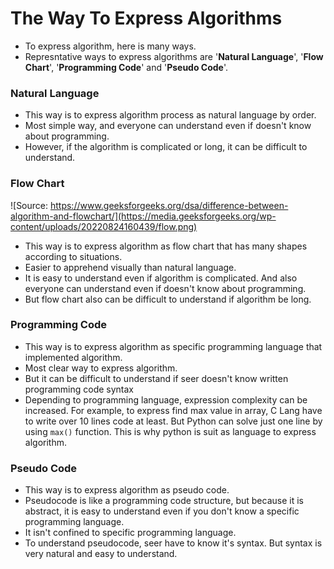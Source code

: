 # The Way To Express Algorithms
- To express algorithm, here is many ways.
- Represntative ways to express algorithms are '**Natural Language**', '**Flow Chart**', '**Programming Code**' and '**Pseudo Code**'.

### Natural Language
- This way is to express algorithm process as natural language by order.
- Most simple way, and everyone can understand even if doesn't know about programming.
- However, if the algorithm is complicated or long, it can be difficult to understand.

### Flow Chart
![Source: https://www.geeksforgeeks.org/dsa/difference-between-algorithm-and-flowchart/](https://media.geeksforgeeks.org/wp-content/uploads/20220824160439/flow.png)

- This way is to express algorithm as flow chart that has many shapes according to situations.
- Easier to apprehend visually than natural language.
- It is easy to understand even if algorithm is complicated. And also everyone can understand even if doesn't know about programming.
- But flow chart also can be difficult to understand if algorithm be long.

### Programming Code
- This way is to express algorithm as specific programming language that implemented algorithm.
- Most clear way to express algorithm.
- But it can be difficult to understand if seer doesn't know written programming code syntax
- Depending to programming language, expression complexity can be increased. For example, to express find max value in array, C Lang have to write over 10 lines code at least. But Python can solve just one line by using `max()` function. This is why python is suit as language to express algorithm.

### Pseudo Code
- This way is to express algorithm as pseudo code.
- Pseudocode is like a programming code structure, but because it is abstract, it is easy to understand even if you don't know a specific programming language.
- It isn't confined to specific programming language.
- To understand pseudocode, seer have to know it's syntax. But syntax is very natural and easy to understand.